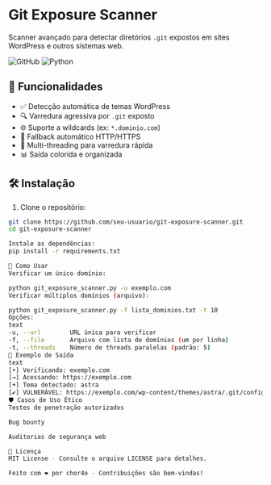 # Git Exposure Scanner

Scanner avançado para detectar diretórios `.git` expostos em sites WordPress e outros sistemas web.

![GitHub](https://img.shields.io/github/license/seu-usuario/git-exposure-scanner)
![Python](https://img.shields.io/badge/Python-3.x-blue)

## 📌 Funcionalidades

- ✅ Detecção automática de temas WordPress
- 🔍 Varredura agressiva por `.git` exposto
- 🌐 Suporte a wildcards (ex: `*.dominio.com`)
- 🔄 Fallback automático HTTP/HTTPS
- 🚀 Multi-threading para varredura rápida
- 📊 Saída colorida e organizada

## 🛠 Instalação

1. Clone o repositório:
```bash
git clone https://github.com/seu-usuario/git-exposure-scanner.git
cd git-exposure-scanner

Instale as dependências:
pip install -r requirements.txt

🚀 Como Usar
Verificar um único domínio:

python git_exposure_scanner.py -u exemplo.com
Verificar múltiplos domínios (arquivo):

python git_exposure_scanner.py -f lista_dominios.txt -t 10
Opções:
text
-u, --url        URL única para verificar
-f, --file       Arquivo com lista de domínios (um por linha)
-t, --threads    Número de threads paralelas (padrão: 5)
📝 Exemplo de Saída
text
[•] Verificando: exemplo.com
[→] Acessando: https://exemplo.com
[+] Tema detectado: astra
[✔] VULNERÁVEL: https://exemplo.com/wp-content/themes/astra/.git/config
🛡 Casos de Uso Ético
Testes de penetração autorizados

Bug bounty

Auditorias de segurança web

📄 Licença
MIT License - Consulte o arquivo LICENSE para detalhes.

Feito com ❤️ por chor4o - Contribuições são bem-vindas!
